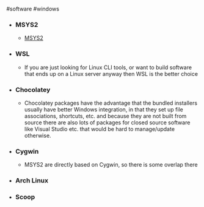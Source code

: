 #software #windows 
- ### MSYS2
	- [MSYS2](MSYS2.md)
- ### WSL
	- If you are just looking for Linux CLI tools, or want to build software that ends up on a Linux server anyway then WSL is the better choice
- ### Chocolatey
	- Chocolatey packages have the advantage that the bundled installers usually have better Windows integration, in that they set up file associations, shortcuts, etc. and because they are not built from source there are also lots of packages for closed source software like Visual Studio etc. that would be hard to manage/update otherwise.
- ### Cygwin
	- MSYS2 are directly based on Cygwin, so there is some overlap there
- ### Arch Linux
- ### Scoop